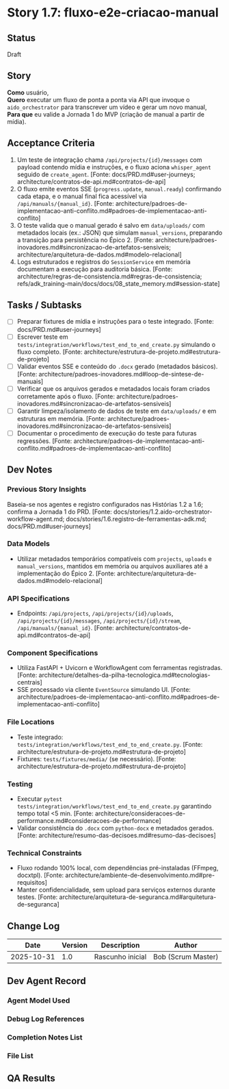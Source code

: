 ﻿# Story 1.7: fluxo-e2e-criacao-manual

## Status
Draft

## Story
**Como** usuário,\
**Quero** executar um fluxo de ponta a ponta via API que invoque o `aido_orchestrator` para transcrever um vídeo e gerar um novo manual,\
**Para que** eu valide a Jornada 1 do MVP (criação de manual a partir de mídia).

## Acceptance Criteria
1. Um teste de integração chama `/api/projects/{id}/messages` com payload contendo mídia e instruções, e o fluxo aciona `whisper_agent` seguido de `create_agent`. [Fonte: docs/PRD.md#user-journeys; architecture/contratos-de-api.md#contratos-de-api]
2. O fluxo emite eventos SSE (`progress.update`, `manual.ready`) confirmando cada etapa, e o manual final fica acessível via `/api/manuals/{manual_id}`. [Fonte: architecture/padroes-de-implementacao-anti-conflito.md#padroes-de-implementacao-anti-conflito]
3. O teste valida que o manual gerado é salvo em `data/uploads/` com metadados locais (ex.: JSON) que simulam `manual_versions`, preparando a transição para persistência no Épico 2. [Fonte: architecture/padroes-inovadores.md#sincronizacao-de-artefatos-sensiveis; architecture/arquitetura-de-dados.md#modelo-relacional]
4. Logs estruturados e registros do `SessionService` em memória documentam a execução para auditoria básica. [Fonte: architecture/regras-de-consistencia.md#regras-de-consistencia; refs/adk_training-main/docs/docs/08_state_memory.md#session-state]

## Tasks / Subtasks
- [ ] Preparar fixtures de mídia e instruções para o teste integrado. [Fonte: docs/PRD.md#user-journeys]
- [ ] Escrever teste em `tests/integration/workflows/test_end_to_end_create.py` simulando o fluxo completo. [Fonte: architecture/estrutura-de-projeto.md#estrutura-de-projeto]
- [ ] Validar eventos SSE e conteúdo do `.docx` gerado (metadados básicos). [Fonte: architecture/padroes-inovadores.md#loop-de-sintese-de-manuais]
- [ ] Verificar que os arquivos gerados e metadados locais foram criados corretamente após o fluxo. [Fonte: architecture/padroes-inovadores.md#sincronizacao-de-artefatos-sensiveis]
- [ ] Garantir limpeza/isolamento de dados de teste em `data/uploads/` e em estruturas em memória. [Fonte: architecture/padroes-inovadores.md#sincronizacao-de-artefatos-sensiveis]
- [ ] Documentar o procedimento de execução do teste para futuras regressões. [Fonte: architecture/padroes-de-implementacao-anti-conflito.md#padroes-de-implementacao-anti-conflito]

## Dev Notes
### Previous Story Insights
Baseia-se nos agentes e registro configurados nas Histórias 1.2 a 1.6; confirma a Jornada 1 do PRD. [Fonte: docs/stories/1.2.aido-orchestrator-workflow-agent.md; docs/stories/1.6.registro-de-ferramentas-adk.md; docs/PRD.md#user-journeys]

### Data Models
- Utilizar metadados temporários compatíveis com `projects`, `uploads` e `manual_versions`, mantidos em memória ou arquivos auxiliares até a implementação do Épico 2. [Fonte: architecture/arquitetura-de-dados.md#modelo-relacional]

### API Specifications
- Endpoints: `/api/projects`, `/api/projects/{id}/uploads`, `/api/projects/{id}/messages`, `/api/projects/{id}/stream`, `/api/manuals/{manual_id}`. [Fonte: architecture/contratos-de-api.md#contratos-de-api]

### Component Specifications
- Utiliza FastAPI + Uvicorn e WorkflowAgent com ferramentas registradas. [Fonte: architecture/detalhes-da-pilha-tecnologica.md#tecnologias-centrais]
- SSE processado via cliente `EventSource` simulando UI. [Fonte: architecture/padroes-de-implementacao-anti-conflito.md#padroes-de-implementacao-anti-conflito]

### File Locations
- Teste integrado: `tests/integration/workflows/test_end_to_end_create.py`. [Fonte: architecture/estrutura-de-projeto.md#estrutura-de-projeto]
- Fixtures: `tests/fixtures/media/` (se necessário). [Fonte: architecture/estrutura-de-projeto.md#estrutura-de-projeto]

### Testing
- Executar `pytest tests/integration/workflows/test_end_to_end_create.py` garantindo tempo total <5 min. [Fonte: architecture/consideracoes-de-performance.md#consideracoes-de-performance]
- Validar consistência do `.docx` com `python-docx` e metadados gerados. [Fonte: architecture/resumo-das-decisoes.md#resumo-das-decisoes]

### Technical Constraints
- Fluxo rodando 100% local, com dependências pré-instaladas (FFmpeg, docxtpl). [Fonte: architecture/ambiente-de-desenvolvimento.md#pre-requisitos]
- Manter confidencialidade, sem upload para serviços externos durante testes. [Fonte: architecture/arquitetura-de-seguranca.md#arquitetura-de-seguranca]

## Change Log
| Date | Version | Description | Author |
|---|---|---|---|
| 2025-10-31 | 1.0 | Rascunho inicial | Bob (Scrum Master) |

## Dev Agent Record
### Agent Model Used

### Debug Log References

### Completion Notes List

### File List

## QA Results

